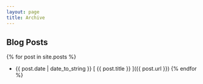 ```yaml
---
layout: page
title: Archive
---
```


## Blog Posts

{% for post in site.posts %}
  * {{ post.date | date_to_string }} [ {{ post.title }} ]({{ post.url }})
{% endfor %}